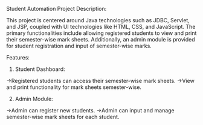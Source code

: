
Student Automation Project Description:

This project is centered around Java technologies such as JDBC, Servlet, and JSP, coupled with UI technologies like HTML, CSS, and JavaScript. The primary functionalities include allowing registered students to view and print their semester-wise mark sheets. Additionally, an admin module is provided for student registration and input of semester-wise marks.

Features:

1. Student Dashboard:

->Registered students can access their semester-wise mark sheets.
->View and print functionality for mark sheets semester-wise.

2. Admin Module:

->Admin can register new students.
->Admin can input and manage semester-wise mark sheets for each student.
